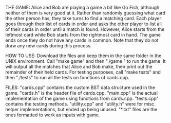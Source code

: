 THE GAME:
Alice and Bob are playing a game a bit like Go Fish, although neither of them is very good at it. Rather than randomly guessing what card the other person has, they take turns to find a matching card. Each player goes through their list of cards in order and asks the other player to list all of their cards in order until a match is found. However, Alice starts from the leftmost card while Bob starts from the rightmost card in hand. The game ends once they do not have any cards in common. Note that they do not draw any new cards during this process.

HOW TO USE:
Download the files and keep them in the same folder in the UNIX environment. Call "make game" and then "./game <text file> <text file>" to run the game. It will output all the matches that Alice and Bob make, then print out the remainder of their held cards. For testing purposes, call "make tests" and then "./tests" to run all the tests on functions of cards.cpp.

FILES:
"cards.cpp" contains the custom BST data structure used in the game.
"cards.h" is the header file of cards.cpp.
"main.cpp" is the actual implementation of the game using functions from cards.cpp.
"tests.cpp" contains the testing methods.
"utility.cpp" and "utility.h" were for misc. helper implementations, but ended up being unused.
"*.txt" files are the ones formatted to work as inputs with game.
